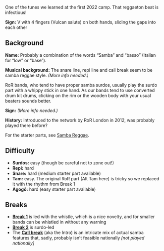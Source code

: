 One of the tunes we learned at the first 2022 camp. That reggaeton beat is infectious!

**Sign:** V with 4 fingers (Vulcan salute) on both hands, sliding the gaps into each other

## Background

**Name:** Probably a combination of the words “Samba” and “basso” (Italian for “low” or “base”).

**Musical background:** The snare line, repi line and call break seem to be samba reggae style. *(More info needed.)*  
  
RoR bands, who tend to have proper samba surdos, usually play the surdo part with a whippy stick in one hand. As our bands tend to use converted drum kit drums,  clicking on the rim or the wooden body with your usual beaters sounds better.

**Sign:** *(More info needed.)*

**History:** Introduced to the network by RoR London in 2012, was probably played there before?

For the starter parts, see [Samba Reggae](/#/listen/Samba%20Reggae).

## Difficulty

* **Surdos:** easy (though be careful not to zone out!)
* **Repi:** hard
* **Snare:** hard (medium starter part available)
* **Tam:** easy. The original RoR part (Alt Tam here) is tricky so we replaced it with the rhythm from Break 1
* **Agogô:** hard (easy starter part available)

## Breaks

* [**Break 1**](/#/listen/Sambasso/Break%201) is led with the whistle, which is a nice novelty, and for smaller bands can be whistled in without any warning
* [**Break 2**](/#/listen/Sambasso/Break%202) is surdo-led
* The [**Call break**](/#/listen/Sambasso/Call%20Break%20(Intro)) (aka the Intro) is an intricate mix of actual samba features that, sadly, probably isn’t feasible nationally _\[not played nationally\]_
